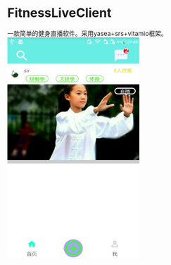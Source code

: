 # FitnessLiveClient
一款简单的健身直播软件。采用yasea+srs+vitamio框架。
<img width="300" height="500" src="https://github.com/wotrd/FitnessLiveClient/blob/master/app/images/a.png"/>
